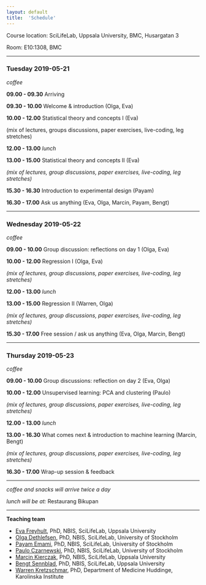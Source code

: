 ```yaml
---
layout: default
title:  'Schedule'
---
```


Course location: SciLifeLab, Uppsala University, BMC, Husargatan 3

Room: E10:1308, BMC

----

### Tuesday 2019-05-21
*coffee*

**09.00 - 09.30** Arriving

**09.30 - 10.00** Welcome & introduction (Olga, Eva)

**10.00 - 12.00** Statistical theory and concepts I (Eva)

(mix of lectures, groups discussions, paper exercises, live-coding, leg stretches)

**12.00 - 13.00** *lunch*

**13.00 - 15.00** Statistical theory and concepts II (Eva)

  *(mix of lectures, group discussions, paper exercises, live-coding, leg stretches)*

**15.30 - 16.30** Introduction to experimental design (Payam)

**16.30 - 17.00** Ask us anything (Eva, Olga, Marcin, Payam, Bengt)

----

### Wednesday 2019-05-22
*coffee*

**09.00 - 10.00** Group discussion: reflections on day 1 (Olga, Eva)

**10.00 - 12.00** Regression I (Olga, Eva)

  *(mix of lectures, group discussions, paper exercises, live-coding, leg stretches)*

**12.00 - 13.00** *lunch*

**13.00 - 15.00** Regression II (Warren, Olga)

  *(mix of lectures, group discussions, paper exercises, live-coding, leg stretches)*

**15.30 - 17.00** Free session / ask us anything (Eva, Olga, Marcin, Bengt)

----

### Thursday 2019-05-23
*coffee*

**09.00 - 10.00** Group discussions: reflection on day 2 (Eva, Olga)

**10.00 - 12.00** Unsupervised learning: PCA and clustering (Paulo)

*(mix of lectures, group discussions, paper exercises, live-coding, leg stretches)*

**12.00 - 13.00** *lunch*

**13.00 - 16.30** What comes next & introduction to machine learning (Marcin, Bengt)

*(mix of lectures, group discussions, paper exercises, live-coding, leg stretches)*

**16.30 - 17.00** Wrap-up session & feedback

----


_coffee and snacks will arrive twice a day_

_lunch will be at:_ Restaurang Bikupan

____
**Teaching team**
- [Eva Freyhult][eva], PhD, NBIS, SciLifeLab, Uppsala University
- [Olga Dethlefsen][olga], PhD, NBIS, SciLifeLab, University of Stockholm
- [Payam Emami][payam], PhD, NBIS, SciLifeLab, University of Stockholm
- [Paulo Czarnewski][paulo], PhD, NBIS, SciLifeLab, University of Stockholm
- [Marcin Kierczak][marcin], PhD, NBIS, SciLifeLab, Uppsala University
- [Bengt Sennblad][bengt], PhD, NBIS, SciLifeLab, Uppsala University
- [Warren Kretzschmar][warren], PhD, Department of Medicine Huddinge, Karolinska Institute


[eva]: https://nbis.se/about/staff/eva-freyhult/
[olga]: https://nbis.se/about/staff/olga-dethlefsen/
[payam]: https://nbis.se/about/staff/payam-emami/
[paulo]: https://nbis.se/about/staff/paulo-czarnewski/
[marcin]: https://nbis.se/about/staff/marcin-kierczak/
[bengt]: https://nbis.se/about/staff/bengt-sennblad/
[warren]: http://www.warrenwk.com
